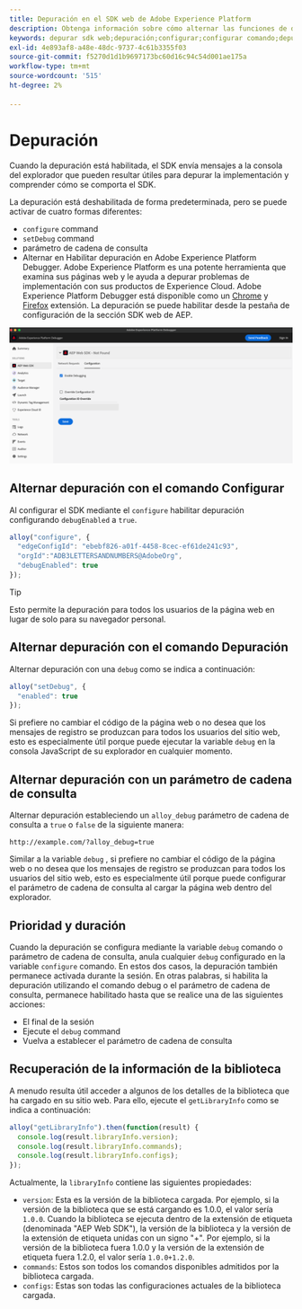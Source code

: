 ```yaml
---
title: Depuración en el SDK web de Adobe Experience Platform
description: Obtenga información sobre cómo alternar las funciones de depuración en el SDK web de Experience Platform.
keywords: depurar sdk web;depuración;configurar;configurar comando;depurar comando;edgeConfigId;setDebug;debugEnabled;depurar;
exl-id: 4e893af8-a48e-48dc-9737-4c61b3355f03
source-git-commit: f5270d1d1b9697173bc60d16c94c54d001ae175a
workflow-type: tm+mt
source-wordcount: '515'
ht-degree: 2%

---
```


# Depuración

Cuando la depuración está habilitada, el SDK envía mensajes a la consola del explorador que pueden resultar útiles para depurar la implementación y comprender cómo se comporta el SDK.

La depuración está deshabilitada de forma predeterminada, pero se puede activar de cuatro formas diferentes:

* `configure` command
* `setDebug` command
* parámetro de cadena de consulta
* Alternar en Habilitar depuración en Adobe Experience Platform Debugger. Adobe Experience Platform es una potente herramienta que examina sus páginas web y le ayuda a depurar problemas de implementación con sus productos de Experience Cloud. Adobe Experience Platform Debugger está disponible como un [Chrome](https://chrome.google.com/webstore/detail/adobe-experience-platform/bfnnokhpnncpkdmbokanobigaccjkpob) y [Firefox](https://addons.mozilla.org/es/firefox/addon/adobe-experience-platform-dbg/) extensión. La depuración se puede habilitar desde la pestaña de configuración de la sección SDK web de AEP.

![](../assets/enable-debugging.png)

## Alternar depuración con el comando Configurar

Al configurar el SDK mediante el `configure` habilitar depuración configurando `debugEnabled` a `true`.

```javascript
alloy("configure", {
  "edgeConfigId": "ebebf826-a01f-4458-8cec-ef61de241c93",
  "orgId":"ADB3LETTERSANDNUMBERS@AdobeOrg",
  "debugEnabled": true
});
```

>[!TIP]
>
>Esto permite la depuración para todos los usuarios de la página web en lugar de solo para su navegador personal.

## Alternar depuración con el comando Depuración

Alternar depuración con una `debug` como se indica a continuación:

```javascript
alloy("setDebug", {
  "enabled": true
});
```

Si prefiere no cambiar el código de la página web o no desea que los mensajes de registro se produzcan para todos los usuarios del sitio web, esto es especialmente útil porque puede ejecutar la variable `debug` en la consola JavaScript de su explorador en cualquier momento.

## Alternar depuración con un parámetro de cadena de consulta

Alternar depuración estableciendo un `alloy_debug` parámetro de cadena de consulta a `true` o `false` de la siguiente manera:

```HTTP
http://example.com/?alloy_debug=true
```

Similar a la variable `debug` , si prefiere no cambiar el código de la página web o no desea que los mensajes de registro se produzcan para todos los usuarios del sitio web, esto es especialmente útil porque puede configurar el parámetro de cadena de consulta al cargar la página web dentro del explorador.

## Prioridad y duración

Cuando la depuración se configura mediante la variable `debug` comando o parámetro de cadena de consulta, anula cualquier `debug` configurado en la variable `configure` comando. En estos dos casos, la depuración también permanece activada durante la sesión. En otras palabras, si habilita la depuración utilizando el comando debug o el parámetro de cadena de consulta, permanece habilitado hasta que se realice una de las siguientes acciones:

* El final de la sesión
* Ejecute el `debug` command
* Vuelva a establecer el parámetro de cadena de consulta

## Recuperación de la información de la biblioteca

A menudo resulta útil acceder a algunos de los detalles de la biblioteca que ha cargado en su sitio web. Para ello, ejecute el `getLibraryInfo` como se indica a continuación:

```js
alloy("getLibraryInfo").then(function(result) {
  console.log(result.libraryInfo.version);
  console.log(result.libraryInfo.commands);
  console.log(result.libraryInfo.configs);
});
```

Actualmente, la `libraryInfo` contiene las siguientes propiedades:

* `version`: Esta es la versión de la biblioteca cargada. Por ejemplo, si la versión de la biblioteca que se está cargando es 1.0.0, el valor sería `1.0.0`. Cuando la biblioteca se ejecuta dentro de la extensión de etiqueta (denominada &quot;AEP Web SDK&quot;), la versión de la biblioteca y la versión de la extensión de etiqueta unidas con un signo &quot;+&quot;. Por ejemplo, si la versión de la biblioteca fuera 1.0.0 y la versión de la extensión de etiqueta fuera 1.2.0, el valor sería `1.0.0+1.2.0`.
* `commands`: Estos son todos los comandos disponibles admitidos por la biblioteca cargada.
* `configs`: Estas son todas las configuraciones actuales de la biblioteca cargada.
